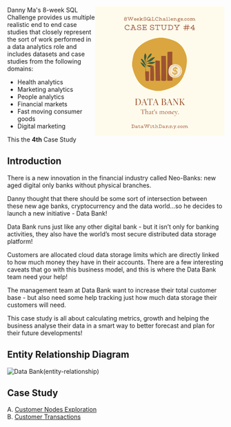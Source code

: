 <a href="https://8weeksqlchallenge.com/case-study-4/"> <img align="right" width="300" height="300" src="https://github.com/ChrisF03/Danny-Ma-SQL-Case-Studies-/blob/main/Solutions/Case%20Study%20%234%20-%20Data%20Bank/4.png"></a>

Danny Ma's 8-week SQL Challenge provides us multiple realistic end to end case studies that closely represent the sort of work performed in a data analytics role and includes datasets and case studies from the following domains:

* Health analytics
* Marketing analytics
* People analytics
* Financial markets
* Fast moving consumer goods
* Digital marketing

This the **4th** Case Study 

## Introduction
There is a new innovation in the financial industry called Neo-Banks: new aged digital only banks without physical branches.

Danny thought that there should be some sort of intersection between these new age banks, cryptocurrency and the data world…so he decides to launch a new initiative - Data Bank!

Data Bank runs just like any other digital bank - but it isn’t only for banking activities, they also have the world’s most secure distributed data storage platform!

Customers are allocated cloud data storage limits which are directly linked to how much money they have in their accounts. There are a few interesting caveats that go with this business model, and this is where the Data Bank team need your help!

The management team at Data Bank want to increase their total customer base - but also need some help tracking just how much data storage their customers will need.

This case study is all about calculating metrics, growth and helping the business analyse their data in a smart way to better forecast and plan for their future developments!

## Entity Relationship Diagram
![Data Bank(entity-relationship)](https://github.com/ChrisF03/Danny-Ma-SQL-Case-Studies-/assets/103148784/cd011a50-4e00-45d7-b468-7bb3c0300a47)

## Case Study
A. [Customer Nodes Exploration](https://github.com/ChrisF03/Danny-Ma-SQL-Case-Studies-/blob/main/Solutions/Case%20Study%20%234%20-%20Data%20Bank/solutions/(A)Customer_Nodes_Exploration.md) <br>
B. [Customer Transactions](https://github.com/ChrisF03/Danny-Ma-SQL-Case-Studies-/blob/main/Solutions/Case%20Study%20%234%20-%20Data%20Bank/solutions/(B)Customer_Transactions.md) <br>
<!-- C. Data Allocation Challenge <br>
D. Extra Challenge <br>
Extension Request <br> -->
